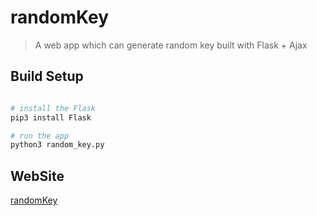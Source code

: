 # randomKey

> A web app which can generate random key built with Flask + Ajax

## Build Setup

```bash

# install the Flask
pip3 install Flask

# run the app
python3 random_key.py

```
	
## WebSite

[randomKey](http://dev.feihu1996.cn/randomKey "randomKey")
